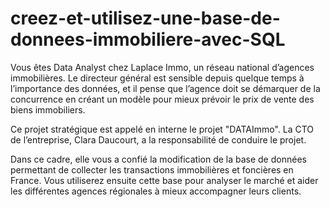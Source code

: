 # creez-et-utilisez-une-base-de-donnees-immobiliere-avec-SQL

Vous êtes Data Analyst chez Laplace Immo, un réseau national d’agences immobilières. Le directeur général est sensible depuis quelque temps à l’importance des données, et il pense que l’agence doit se démarquer de la concurrence en créant un modèle pour mieux prévoir le prix de vente des biens immobiliers. 


Ce projet stratégique est appelé en interne le projet "DATAImmo". La CTO de l’entreprise, Clara Daucourt, a la responsabilité de conduire le projet.


Dans ce cadre, elle vous a confié la modification de la base de données permettant de collecter les transactions immobilières et foncières en France. Vous utiliserez ensuite cette base pour analyser le marché et aider les différentes agences régionales à mieux accompagner leurs clients.
